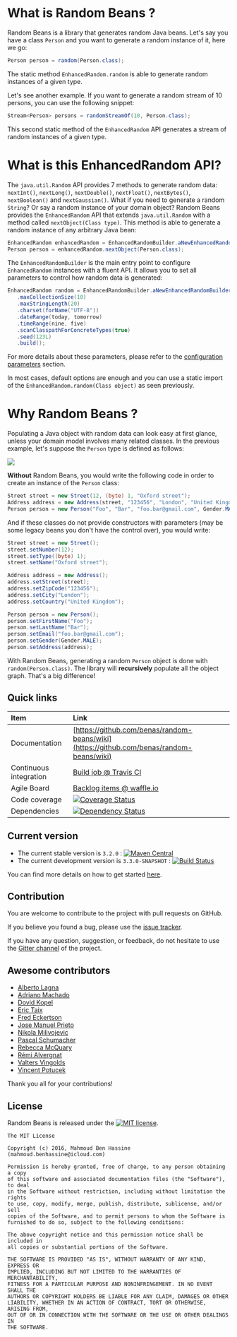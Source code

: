 # What is Random Beans ?

Random Beans is a library that generates random Java beans. Let's say you have a class `Person` and you want to generate a random instance of it, here we go:

```java
Person person = random(Person.class);
```

The static method `EnhancedRandom.random` is able to generate random instances of a given type.

Let's see another example. If you want to generate a random stream of 10 persons, you can use the following snippet:

```java
Stream<Person> persons = randomStreamOf(10, Person.class);
```

This second static method of the `EnhancedRandom` API generates a stream of random instances of a given type.

# What is this EnhancedRandom API?

The `java.util.Random` API provides 7 methods to generate random data: `nextInt()`, `nextLong()`, `nextDouble()`, `nextFloat()`, `nextBytes()`, `nextBoolean()` and `nextGaussian()`.
What if you need to generate a random `String`? Or say a random instance of your domain object?
Random Beans provides the `EnhancedRandom` API that extends `java.util.Random` with a method called `nextObject(Class type)`.
This method is able to generate a random instance of any arbitrary Java bean:

```java
EnhancedRandom enhancedRandom = EnhancedRandomBuilder.aNewEnhancedRandomBuilder().build();
Person person = enhancedRandom.nextObject(Person.class);
```

The `EnhancedRandomBuilder` is the main entry point to configure `EnhancedRandom` instances with a fluent API. It allows you to set all
parameters to control how random data is generated:

```java
EnhancedRandom random = EnhancedRandomBuilder.aNewEnhancedRandomBuilder()
   .maxCollectionSize(10)
   .maxStringLength(20)
   .charset(forName("UTF-8"))
   .dateRange(today, tomorrow)
   .timeRange(nine, five)
   .scanClasspathForConcreteTypes(true)
   .seed(123L)
   .build();
```

For more details about these parameters, please refer to the [configuration parameters](https://github.com/benas/random-beans/wiki/Randomization-parameters) section.

In most cases, default options are enough and you can use a static import of the `EnhancedRandom.random(Class object)` as seen previously.

# Why Random Beans ?

Populating a Java object with random data can look easy at first glance, unless your domain model involves many related classes.
In the previous example, let's suppose the `Person` type is defined as follows:

![](https://github.com/benas/random-beans/raw/master/site/person.png)

**Without** Random Beans, you would write the following code in order to create an instance of the `Person` class:

```java
Street street = new Street(12, (byte) 1, "Oxford street");
Address address = new Address(street, "123456", "London", "United Kingdom");
Person person = new Person("Foo", "Bar", "foo.bar@gmail.com", Gender.MALE, address);
```

And if these classes do not provide constructors with parameters (may be some legacy beans you don't have the control over), you would write:

```java
Street street = new Street();
street.setNumber(12);
street.setType((byte) 1);
street.setName("Oxford street");

Address address = new Address();
address.setStreet(street);
address.setZipCode("123456");
address.setCity("London");
address.setCountry("United Kingdom");

Person person = new Person();
person.setFirstName("Foo");
person.setLastName("Bar");
person.setEmail("foo.bar@gmail.com");
person.setGender(Gender.MALE);
person.setAddress(address);
```

With Random Beans, generating a random `Person` object is done with `random(Person.class)`. The library will **recursively** populate
all the object graph. That's a big difference!

## Quick links

|Item                  |Link                                                                                      |
|:---------------------|:-----------------------------------------------------------------------------------------|
|Documentation         | [https://github.com/benas/random-beans/wiki](https://github.com/benas/random-beans/wiki) |
|Continuous integration| [Build job @ Travis CI](https://travis-ci.org/benas/random-beans)                        |
|Agile Board           | [Backlog items @ waffle.io](https://waffle.io/benas/random-beans)                        |
|Code coverage         | [![Coverage Status](https://coveralls.io/repos/benas/random-beans/badge.svg?branch=master&service=github)](https://coveralls.io/github/benas/random-beans?branch=master) |
|Dependencies          | [![Dependency Status](https://www.versioneye.com/user/projects/56c6d7fa19f173000c237adc/badge.svg?style=flat)](https://www.versioneye.com/user/projects/56c6d7fa19f173000c237adc) |

## Current version

* The current stable version is `3.2.0` : [![Maven Central](https://maven-badges.herokuapp.com/maven-central/io.github.benas/random-beans/badge.svg?style=flat)](http://search.maven.org/#artifactdetails|io.github.benas|random-beans|3.2.0|)
* The current development version is `3.3.0-SNAPSHOT` : [![Build Status](https://travis-ci.org/benas/random-beans.svg?branch=master)](https://travis-ci.org/benas/random-beans)

You can find more details on how to get started [here](https://github.com/benas/random-beans/wiki/Getting-Started).

## Contribution

You are welcome to contribute to the project with pull requests on GitHub.

If you believe you found a bug, please use the [issue tracker](https://github.com/benas/random-beans/issues).

If you have any question, suggestion, or feedback, do not hesitate to use the [Gitter channel](https://gitter.im/benas/random-beans) of the project.

## Awesome contributors

* [Alberto Lagna](https://github.com/alagna)
* [Adriano Machado](https://github.com/ammachado)
* [Dovid Kopel](https://github.com/dovidkopel)
* [Eric Taix](https://github.com/eric-taix)
* [Fred Eckertson](https://github.com/feckertson)
* [Jose Manuel Prieto](https://github.com/prietopa)
* [Nikola Milivojevic](https://github.com/dziga)
* [Pascal Schumacher](https://github.com/PascalSchumacher)
* [Rebecca McQuary](https://github.com/rmcquary)
* [Rémi Alvergnat](http://www.pragmasphere.com)
* [Valters Vingolds](https://github.com/valters)
* [Vincent Potucek](https://github.com/punkratz312)

Thank you all for your contributions!

## License

Random Beans is released under the [![MIT license](http://img.shields.io/badge/license-MIT-brightgreen.svg?style=flat)](http://opensource.org/licenses/MIT).

```
The MIT License

Copyright (c) 2016, Mahmoud Ben Hassine (mahmoud.benhassine@icloud.com)

Permission is hereby granted, free of charge, to any person obtaining a copy
of this software and associated documentation files (the "Software"), to deal
in the Software without restriction, including without limitation the rights
to use, copy, modify, merge, publish, distribute, sublicense, and/or sell
copies of the Software, and to permit persons to whom the Software is
furnished to do so, subject to the following conditions:

The above copyright notice and this permission notice shall be included in
all copies or substantial portions of the Software.

THE SOFTWARE IS PROVIDED "AS IS", WITHOUT WARRANTY OF ANY KIND, EXPRESS OR
IMPLIED, INCLUDING BUT NOT LIMITED TO THE WARRANTIES OF MERCHANTABILITY,
FITNESS FOR A PARTICULAR PURPOSE AND NONINFRINGEMENT. IN NO EVENT SHALL THE
AUTHORS OR COPYRIGHT HOLDERS BE LIABLE FOR ANY CLAIM, DAMAGES OR OTHER
LIABILITY, WHETHER IN AN ACTION OF CONTRACT, TORT OR OTHERWISE, ARISING FROM,
OUT OF OR IN CONNECTION WITH THE SOFTWARE OR THE USE OR OTHER DEALINGS IN
THE SOFTWARE.
```
